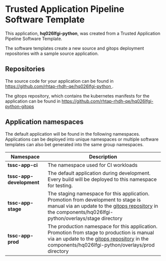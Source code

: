# Trusted Application Pipeline Software Template

This application, **hq026lfgi-python**, was created from a Trusted Application Pipeline Software Template.

The software templates create a new source and gitops deployment repositories with a sample source application. 

## Repositories

The source code for your application can be found in [https://github.com/rhtap-rhdh-qe/hq026lfgi-python ](https://github.com/rhtap-rhdh-qe/hq026lfgi-python ).
 
The gitops repository, which contains the kubernetes manifests for the application can be found in 
[https://github.com/rhtap-rhdh-qe/hq026lfgi-python-gitops ](https://github.com/rhtap-rhdh-qe/hq026lfgi-python-gitops ) 

## Application namespaces 

The default application will be found in the following namespaces. Applications can be deployed into unique namespaces or multiple software templates can also bet generated into the same group namespaces.  

|  Namespace   |  Description   |  
| -------- | -------- |
| **tssc-app-ci** | The namespace used for CI workloads |
| **tssc-app-development** | The default application during development. Every build will be deployed to this namespace for testing. |
| **tssc-app-stage** | The staging namespace for this application. Promotion from development to stage is manual via an update to the [gitops repository](https://github.com/rhtap-rhdh-qe/hq026lfgi-python-gitops ) in the components/hq026lfgi-python/overlays/stage directory |
| **tssc-app-prod** | The production namespace for this application. Promotion from stage to production is manual via an update to the [gitops repository](https://github.com/rhtap-rhdh-qe/hq026lfgi-python-gitops ) in the components/hq026lfgi-python/overlays/prod directory |